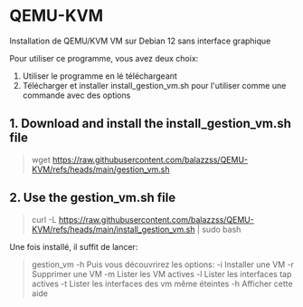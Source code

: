 # QEMU-KVM
Installation de QEMU/KVM VM sur Debian 12 sans interface graphique

Pour utiliser ce programme, vous avez deux choix:

 1.  Utiliser le programme en lé téléchargeant 
 2.  Télécharger et installer install_gestion_vm.sh pour l'utiliser comme une commande avec des options

## 1. Download and install the install_gestion_vm.sh file
> wget https://raw.githubusercontent.com/balazzss/QEMU-KVM/refs/heads/main/gestion_vm.sh

## 2. Use the gestion_vm.sh file
> curl -L https://raw.githubusercontent.com/balazzss/QEMU-KVM/refs/heads/main/install_gestion_vm.sh | sudo bash

Une fois installé, il suffit de lancer:
> gestion_vm -h
Puis vous découvrirez les options:
-i  Installer une VM
-r Supprimer une VM
-m Lister les VM actives
-l Lister les interfaces tap actives
-t Lister les interfaces des vm même éteintes
-h Afficher cette aide



